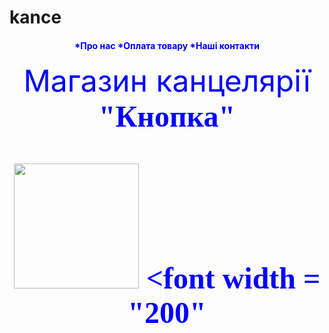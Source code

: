 # kance
<html>
<head>
<title> Магазин канцелярії "Кнопка" </title>
</head>
<center><h4> <font color="blue"> *Про нас *Оплата товару *Наші контакти </h4></center> 
<center> <font size = "14">Магазин канцелярії<center> <font size= "20" face = "monotype corsiva"  > <b>"Кнопка"</center> 

<img src = https://68.img.avito.st/640x480/4713259668.jpg width = "200"></right>
<font width = "200"



</html>
